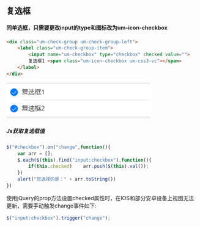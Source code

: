 ## 复选框
#### 同单选框，只需要更改input的type和图标改为um-icon-checkbox
```html
<div class="um-check-group um-check-group-left">
    <label class="um-check-group-item">
        <input name="um-checkbox" type="checkbox" checked value="">
        复选框1 <span class="um-icon-checkbox um-css3-vc"></span>
    </label>
</div>
```
![](/portal/upload/doc/20161028/20161028193232132.png)
##### Js获取复选框值
```javascript
$("#checkbox").on("change",function(){
    var arr = [];
    $.each($(this).find("input:checkbox"),function(){
        if(this.checked)    arr.push($(this).val());
    })
    alert("您选择的是：" + arr.toString())
})
```
使用jQuery的prop方法设置checked属性时，在IOS和部分安卓设备上视图无法更新，需要手动触发change事件如下:
```javascript
$("input:checkbox").trigger("change");
```